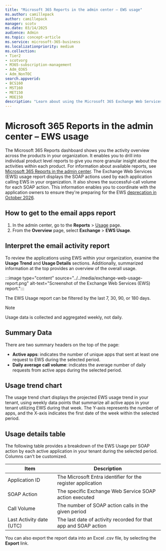```yaml
---
title: "Microsoft 365 Reports in the admin center – EWS usage"
ms.author: camillepack
author: camillepack
manager: scotv
ms.date: 03/14/2025
audience: Admin
ms.topic: concept-article
ms.service: microsoft-365-business
ms.localizationpriority: medium
ms.collection: 
- Tier2
- scotvorg
- M365-subscription-management
- Adm_O365
- Adm_NonTOC
search.appverid:
- BCS160
- MST160
- MET150
- MOE150
description: "Learn about using the Microsoft 365 Exchange Web Services (EWS) report in the Microsoft 365 admin center."
---
```


# Microsoft 365 Reports in the admin center – EWS usage

The Microsoft 365 Reports dashboard shows you the activity overview across the products in your organization. It enables you to drill into individual product level reports to give you more granular insight about the activities within each product. For information about available reports, see [Microsoft 365 Reports in the admin center](activity-reports.md). The Exchange Web Services (EWS) usage report displays the SOAP actions used by each application calling EWS in your organization. It also shows the successful-call volume for each SOAP action. This information enables you to coordinate with the application owners to ensure they're preparing for the EWS [deprecation in October 2026](https://techcommunity.microsoft.com/blog/exchange/retirement-of-exchange-web-services-in-exchange-online/3924440).

## How to get to the email apps report

1. In the admin center, go to the **Reports** > <a href="https://go.microsoft.com/fwlink/p/?linkid=2074756" target="_blank">Usage</a> page.
2. From the **Overview** page, select **Exchange** > **EWS Usage**.

## Interpret the email activity report

To review the applications using EWS within your organization, examine the **Usage Trend** and **Usage Details** sections. Additionally, summarized information at the top provides an overview of the overall usage.

:::image type="content" source="../../media/exchange-web-usage-report.png" alt-text="Screenshot of the Exchange Web Services (EWS) report.":::

The EWS Usage report can be filtered by the last 7, 30, 90, or 180 days.

> [!NOTE]
> Usage data is collected and aggregated weekly, not daily.

## Summary Data

There are two summary headers on the top of the page:

- **Active apps**: indicates the number of unique apps that sent at least one request to EWS during the selected period.
- **Daily average call volume**: indicates the average number of daily requests from active apps during the selected period.

## Usage trend chart

The usage trend chart displays the projected EWS usage trend in your tenant, using weekly data points that summarize all active apps in your tenant utilizing EWS during that week. The Y-axis represents the number of apps, and the X-axis indicates the first date of the week within the selected period.

## Usage details table

The following table provides a breakdown of the EWS Usage per SOAP action by each active application in your tenant during the selected period. Columns can't be customized.

|Item |Description  |
|---------|---------|
|Application ID    |The Microsoft Entra identifier for the register application |
|SOAP Action     |The specific Exchange Web Service SOAP action executed |
|Call Volume    |The number of SOAP action calls in the given period |
|Last Activity date (UTC) |The last date of activity recorded for that app and SOAP action |

You can also export the report data into an Excel .csv file, by selecting the **Export** link.
